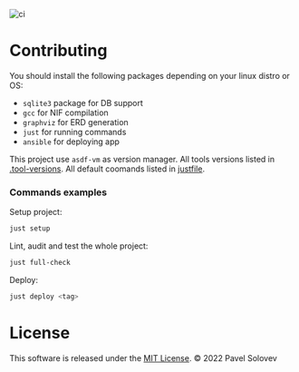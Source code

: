 ![ci](https://github.com/ivkorn/cat_on_duty/actions/workflows/ci.yml/badge.svg)
# Contributing
You should install the following packages depending on your linux distro or OS:
 - `sqlite3` package for DB support
 - `gcc` for NIF compilation
 - `graphviz` for ERD generation
 - `just` for running commands
 - `ansible` for deploying app

This project use `asdf-vm` as version manager. All tools versions listed in [.tool-versions](https://github.com/ivkorn/cat_on_duty/blob/main/.tool-versions).
All default coomands listed in [justfile](https://github.com/ivkorn/cat_on_duty/blob/main/justfile).
### Commands examples
Setup project:
```sh
just setup
```
Lint, audit and test the whole project:
```sh
just full-check
```
Deploy:
```sh
just deploy <tag>
```

# License

This software is released under the [MIT License](/LICENSE).
© 2022 Pavel Solovev
